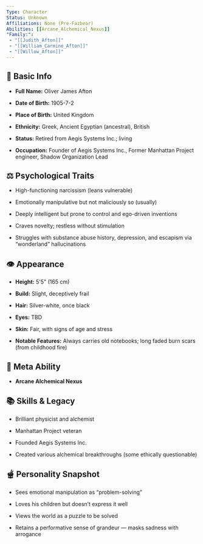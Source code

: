 ```yaml
---
Type: Character
Status: Unknown
Affiliations: None (Pre-Fazbear)
Abilities: [[Arcane_Alchemical_Nexus]]
"Family:": 
 - "[[Judith_Afton]]" 
 - "[[William_Carmine_Afton]]" 
 - "[[Willow_Afton]]"
---
```

## 📅 Basic Info

- **Full Name:** Oliver James Afton
    
- **Date of Birth:** 1905-7-2
    
- **Place of Birth:** United Kingdom
    
- **Ethnicity:** Greek, Ancient Egyptian (ancestral), British
    
- **Status:** Retired from Aegis Systems Inc.; living
    
- **Occupation:** Founder of Aegis Systems Inc., Former Manhattan Project engineer, Shadow Organization Lead
    

## ⚖️ Psychological Traits

- High-functioning narcissism (leans vulnerable)
    
- Emotionally manipulative but not maliciously so (usually)
    
- Deeply intelligent but prone to control and ego-driven inventions
    
- Craves novelty; restless without stimulation
    
- Struggles with substance abuse history, depression, and escapism via “wonderland” hallucinations
    

## 👁️ Appearance

- **Height:** 5'5" (165 cm)
    
- **Build:** Slight, deceptively frail
    
- **Hair:** Silver-white, once black
    
- **Eyes:** TBD
    
- **Skin:** Fair, with signs of age and stress
    
- **Notable Features:** Always carries old notebooks; long faded burn scars (from childhood fire)
    
## 🧬 Meta Ability  

- **Arcane Alchemical Nexus**
      
## 📚 Skills & Legacy

- Brilliant physicist and alchemist
    
- Manhattan Project veteran
    
- Founded Aegis Systems Inc.
    
- Created various alchemical breakthroughs (some ethically questionable)
    

## 🫕 Personality Snapshot

- Sees emotional manipulation as “problem-solving”
    
- Loves his children but doesn’t express it well
    
- Views the world as a puzzle to be solved
    
- Retains a performative sense of grandeur — masks sadness with arrogance